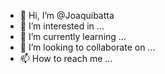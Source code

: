 - 👋 Hi, I’m @Joaquibatta
- 👀 I’m interested in ...
- 🌱 I’m currently learning ...
- 💞️ I’m looking to collaborate on ...
- 📫 How to reach me ...

<!---
Joaquibatta/Joaquibatta is a ✨ special ✨ repository because its `README.md` (this file) appears on your GitHub profile.
You can click the Preview link to take a look at your changes.
--->
